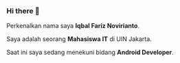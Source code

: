 ### Hi there 👋

Perkenalkan nama saya **Iqbal Fariz Novirianto**.  

Saya adalah seorang **Mahasiswa IT** di UIN Jakarta.  

Saat ini saya sedang menekuni bidang **Android Developer**.  

<!--
**iqbalfariz/iqbalfariz** is a ✨ _special_ ✨ repository because its `README.md` (this file) appears on your GitHub profile.

Here are some ideas to get you started:

- 🔭 I’m currently working on ...
- 🌱 I’m currently learning ...
- 👯 I’m looking to collaborate on ...
- 🤔 I’m looking for help with ...
- 💬 Ask me about ...
- 📫 How to reach me: ...
- 😄 Pronouns: ...
- ⚡ Fun fact: ...
-->
